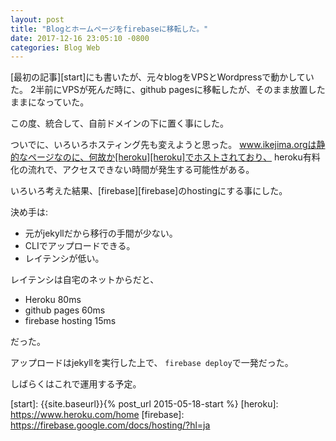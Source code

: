 ```yaml
---
layout: post
title: "Blogとホームページをfirebaseに移転した。"
date: 2017-12-16 23:05:10 -0800
categories: Blog Web
---
```

[最初の記事][start]にも書いたが、元々blogをVPSとWordpressで動かしていた。
2半前にVPSが死んだ時に、github pagesに移転したが、そのまま放置したままになっていた。

この度、統合して、自前ドメインの下に置く事にした。

ついでに、いろいろホスティング先も変えようと思った。
www.ikejima.orgは静的なページなのに、何故か[heroku][heroku]でホストされており、
heroku有料化の流れで、アクセスできない時間が発生する可能性がある。

いろいろ考えた結果、[firebase][firebase]のhostingにする事にした。

決め手は:

- 元がjekyllだから移行の手間が少ない。
- CLIでアップロードできる。
- レイテンシが低い。

レイテンシは自宅のネットからだと、

- Heroku 80ms
- github pages 60ms
- firebase hosting 15ms

だった。

アップロードはjekyllを実行した上で、
```firebase deploy```で一発だった。

しばらくはこれで運用する予定。

[start]: {{site.baseurl}}{% post_url 2015-05-18-start %}
[heroku]: https://www.heroku.com/home
[firebase]: https://firebase.google.com/docs/hosting/?hl=ja
